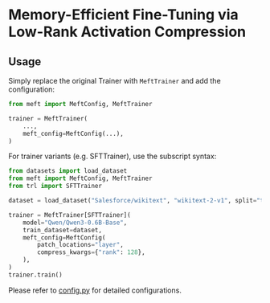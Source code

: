 # Memory-Efficient Fine-Tuning via Low-Rank Activation Compression

## Usage

Simply replace the original Trainer with `MeftTrainer` and add the configuration:

```python
from meft import MeftConfig, MeftTrainer

trainer = MeftTrainer(
    ...,
    meft_config=MeftConfig(...),
)
```

For trainer variants (e.g. SFTTrainer), use the subscript syntax:
```python
from datasets import load_dataset
from meft import MeftConfig, MeftTrainer
from trl import SFTTrainer

dataset = load_dataset("Salesforce/wikitext", "wikitext-2-v1", split="train[:1%]")

trainer = MeftTrainer[SFTTrainer](
    model="Qwen/Qwen3-0.6B-Base",
    train_dataset=dataset,
    meft_config=MeftConfig(
        patch_locations="layer",
        compress_kwargs={"rank": 128},
    ),
)
trainer.train()
```

Please refer to [config.py](config.py) for detailed configurations.
